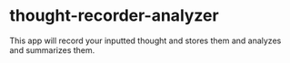 # thought-recorder-analyzer
This app will record your inputted thought and stores them and analyzes and summarizes them.
